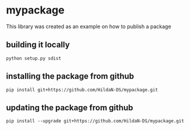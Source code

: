 # mypackage
This library was created as an example on how to publish a package

## building it locally
`python setup.py sdist`

## installing the package from github
`pip install git+https://github.com/HildaN-DS/mypackage.git`

## updating the package from github
`pip install --upgrade git+https://github.com/HildaN-DS/mypackage.git`
